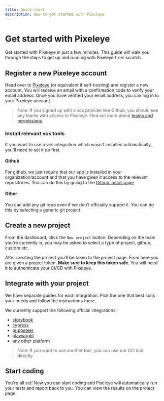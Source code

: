 ```yaml
---
title: Quick-start
description: How to get started with Pixeleye
---
```


# Get started with Pixeleye

Get started with Pixeleye in just a few minutes. This guide will walk you through the steps to get up and running with Pixeleye from scratch.

## Register a new Pixeleye account

Head over to [Pixeleye](https://pixeleye.io/registration) (or equivalent if self-hosting) and register a new account. You will receive an email with a confirmation code to verify your email address. Once you have verified your email address, you can log in to your Pixeleye account.

> Note: If you signed up with a vcs provider like Github, you should see any teams with access to Pixeleye. Find out more about [teams and permissions](/docs/features/teams-and-permissions).

### Install relevant vcs tools

If you want to use a vcs integration which wasn't installed automatically, you'll need to set it up first.

#### Github

For github, we just require that our app is installed in your organization/account and that you have given it access to the relevant repositories. You can do this by going to the [Github install page](https://github.com/apps/pixeleye-io/installations/new)

#### Other

You can add any git repo even if we don't officially support it. You can do this by selecting a generic git project.

## Create a new project

From the dashboard, click the `New project` button. Depending on the team you're currently in, you may be asked to select a type of project, github, custom etc.

After creating the project you'll be taken to the project page. From here you are given a project token. **Make sure to keep this token safe**. You will need it to authenticate your CI/CD with Pixeleye.

## Integrate with your project

We have separate guides for each integration. Pick the one that best suits your needs and follow the instructions there.

We currently support the following official integrations:

- [storybook](/docs/integrations/storybook)
- [cypress](/docs/integrations/cypress)
- [puppeteer](/docs/integrations/puppeteer)
- [playwright](/docs/integrations/playwright)
- [any other platform](/docs/integrations/any-other-platform)

> Note: If you want to use another tool, you can use our CLI tool directly.

## Start coding

You're all set! Now you can start coding and Pixeleye will automatically run your tests and report back to you. You can view the results on the project page.
